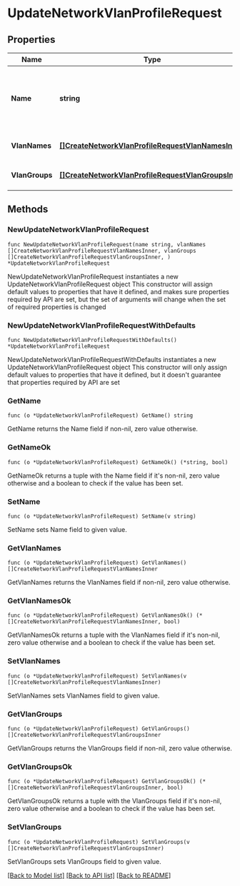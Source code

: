 # UpdateNetworkVlanProfileRequest

## Properties

Name | Type | Description | Notes
------------ | ------------- | ------------- | -------------
**Name** | **string** | Name of the profile, string length must be from 1 to 255 characters | 
**VlanNames** | [**[]CreateNetworkVlanProfileRequestVlanNamesInner**](CreateNetworkVlanProfileRequestVlanNamesInner.md) | An array of named VLANs | 
**VlanGroups** | [**[]CreateNetworkVlanProfileRequestVlanGroupsInner**](CreateNetworkVlanProfileRequestVlanGroupsInner.md) | An array of VLAN groups | 

## Methods

### NewUpdateNetworkVlanProfileRequest

`func NewUpdateNetworkVlanProfileRequest(name string, vlanNames []CreateNetworkVlanProfileRequestVlanNamesInner, vlanGroups []CreateNetworkVlanProfileRequestVlanGroupsInner, ) *UpdateNetworkVlanProfileRequest`

NewUpdateNetworkVlanProfileRequest instantiates a new UpdateNetworkVlanProfileRequest object
This constructor will assign default values to properties that have it defined,
and makes sure properties required by API are set, but the set of arguments
will change when the set of required properties is changed

### NewUpdateNetworkVlanProfileRequestWithDefaults

`func NewUpdateNetworkVlanProfileRequestWithDefaults() *UpdateNetworkVlanProfileRequest`

NewUpdateNetworkVlanProfileRequestWithDefaults instantiates a new UpdateNetworkVlanProfileRequest object
This constructor will only assign default values to properties that have it defined,
but it doesn't guarantee that properties required by API are set

### GetName

`func (o *UpdateNetworkVlanProfileRequest) GetName() string`

GetName returns the Name field if non-nil, zero value otherwise.

### GetNameOk

`func (o *UpdateNetworkVlanProfileRequest) GetNameOk() (*string, bool)`

GetNameOk returns a tuple with the Name field if it's non-nil, zero value otherwise
and a boolean to check if the value has been set.

### SetName

`func (o *UpdateNetworkVlanProfileRequest) SetName(v string)`

SetName sets Name field to given value.


### GetVlanNames

`func (o *UpdateNetworkVlanProfileRequest) GetVlanNames() []CreateNetworkVlanProfileRequestVlanNamesInner`

GetVlanNames returns the VlanNames field if non-nil, zero value otherwise.

### GetVlanNamesOk

`func (o *UpdateNetworkVlanProfileRequest) GetVlanNamesOk() (*[]CreateNetworkVlanProfileRequestVlanNamesInner, bool)`

GetVlanNamesOk returns a tuple with the VlanNames field if it's non-nil, zero value otherwise
and a boolean to check if the value has been set.

### SetVlanNames

`func (o *UpdateNetworkVlanProfileRequest) SetVlanNames(v []CreateNetworkVlanProfileRequestVlanNamesInner)`

SetVlanNames sets VlanNames field to given value.


### GetVlanGroups

`func (o *UpdateNetworkVlanProfileRequest) GetVlanGroups() []CreateNetworkVlanProfileRequestVlanGroupsInner`

GetVlanGroups returns the VlanGroups field if non-nil, zero value otherwise.

### GetVlanGroupsOk

`func (o *UpdateNetworkVlanProfileRequest) GetVlanGroupsOk() (*[]CreateNetworkVlanProfileRequestVlanGroupsInner, bool)`

GetVlanGroupsOk returns a tuple with the VlanGroups field if it's non-nil, zero value otherwise
and a boolean to check if the value has been set.

### SetVlanGroups

`func (o *UpdateNetworkVlanProfileRequest) SetVlanGroups(v []CreateNetworkVlanProfileRequestVlanGroupsInner)`

SetVlanGroups sets VlanGroups field to given value.



[[Back to Model list]](../README.md#documentation-for-models) [[Back to API list]](../README.md#documentation-for-api-endpoints) [[Back to README]](../README.md)


